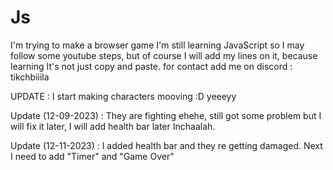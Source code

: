 # Js
I'm trying to make a browser game 
I'm still learning JavaScript so I may follow some youtube steps, but of course I will add my lines on it, because learning It's not just copy and paste.
for contact add me on discord : tikchbiiila

UPDATE : I start making characters mooving :D yeeeyy 

Update (12-09-2023) : They are fighting ehehe, still got some problem but I will fix it later, I will add health bar later Inchaalah.

Update (12-11-2023) : I added health bar and they re getting damaged. Next I need to add "Timer" and "Game Over"
